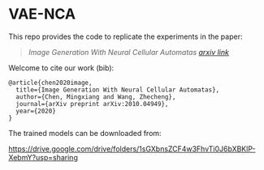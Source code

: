 # VAE-NCA

This repo provides the code to replicate the experiments in the paper:

> <cite> Image Generation With Neural Cellular Automatas [arxiv link](https://arxiv.org/abs/2010.04949)</cite>

Welcome to cite our work (bib):

``` 
@article{chen2020image,
  title={Image Generation With Neural Cellular Automatas},
  author={Chen, Mingxiang and Wang, Zhecheng},
  journal={arXiv preprint arXiv:2010.04949},
  year={2020}
}
```

The trained models can be downloaded from:

https://drive.google.com/drive/folders/1sGXbnsZCF4w3FhvTi0J6bXBKlP-XebmY?usp=sharing
